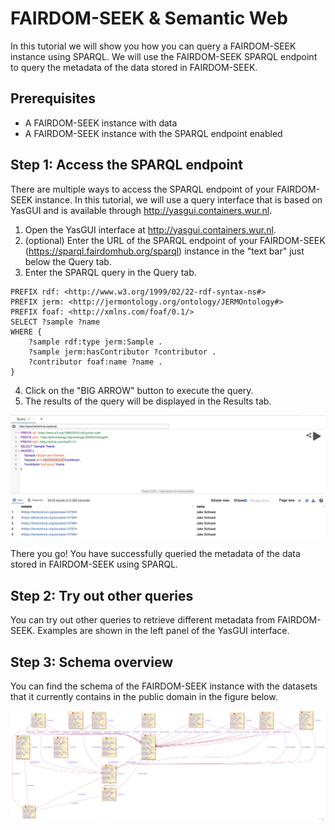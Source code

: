 # FAIRDOM-SEEK & Semantic Web

In this tutorial we will show you how you can query a FAIRDOM-SEEK instance using SPARQL. We will use the FAIRDOM-SEEK SPARQL endpoint to query the metadata of the data stored in FAIRDOM-SEEK. 

## Prerequisites

- A FAIRDOM-SEEK instance with data
- A FAIRDOM-SEEK instance with the SPARQL endpoint enabled

## Step 1: Access the SPARQL endpoint

There are multiple ways to access the SPARQL endpoint of your FAIRDOM-SEEK instance. In this tutorial, we will use a query interface that is based on YasGUI and is available through http://yasgui.containers.wur.nl.

1. Open the YasGUI interface at http://yasgui.containers.wur.nl.
2. (optional) Enter the URL of the SPARQL endpoint of your FAIRDOM-SEEK (https://sparql.fairdomhub.org/sparql) instance in the "text bar" just below the Query tab.
3. Enter the SPARQL query in the Query tab.

```sparql
PREFIX rdf: <http://www.w3.org/1999/02/22-rdf-syntax-ns#>
PREFIX jerm: <http://jermontology.org/ontology/JERMOntology#>
PREFIX foaf: <http://xmlns.com/foaf/0.1/>
SELECT ?sample ?name
WHERE {
    ?sample rdf:type jerm:Sample .
    ?sample jerm:hasContributor ?contributor .
    ?contributor foaf:name ?name .
}
```

4. Click on the "BIG ARROW" button to execute the query.
5. The results of the query will be displayed in the Results tab.

![yasgui](images/results.png)

There you go! You have successfully queried the metadata of the data stored in FAIRDOM-SEEK using SPARQL.

## Step 2: Try out other queries

You can try out other queries to retrieve different metadata from FAIRDOM-SEEK. Examples are shown in the left panel of the YasGUI interface.

## Step 3: Schema overview

You can find the schema of the FAIRDOM-SEEK instance with the datasets that it currently contains in the public domain in the figure below.

![schema](images/schema.svg)